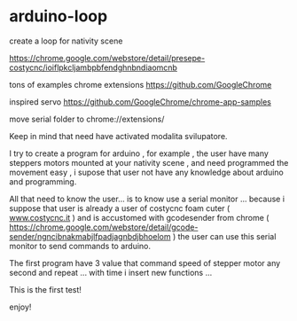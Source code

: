 # arduino-loop
create a loop for nativity scene

https://chrome.google.com/webstore/detail/presepe-costycnc/ioiflpkcljambpbfendghnbndiaomcnb

tons of examples chrome extensions https://github.com/GoogleChrome

inspired servo https://github.com/GoogleChrome/chrome-app-samples

move serial folder to chrome://extensions/

Keep in mind that need have activated modalita svilupatore.

I try to create a program for arduino , for example , the user have many steppers motors mounted at your nativity scene , and need programmed the movement easy , i supose that user not have any knowledge about arduino and programming.

All that need to know the user... is to know use a serial monitor ... because i suppose that user is already a user of costycnc foam cuter ( www.costycnc.it ) and is accustomed with gcodesender from chrome ( https://chrome.google.com/webstore/detail/gcode-sender/ngncibnakmabjlfpadjagnbdjbhoelom ) the user can use this serial monitor to send commands to arduino.

The first program have 3 value that command speed of stepper motor any second and repeat ... with time i insert new functions ...

This is the first test!

enjoy!
